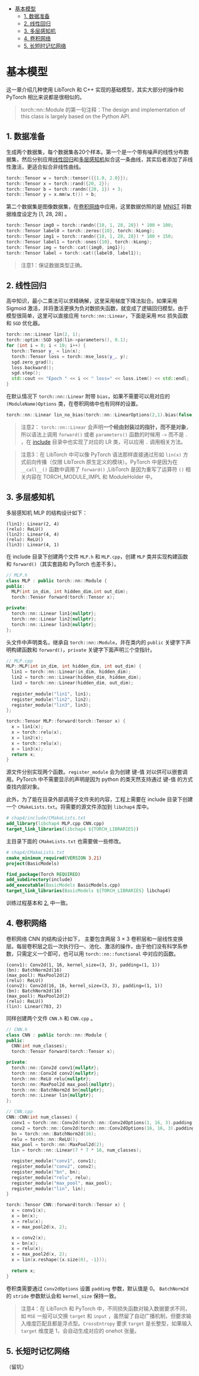 - [基本模型](#基本模型)
  - [1. 数据准备](#1-数据准备)
  - [2. 线性回归](#2-线性回归)
  - [3. 多层感知机](#3-多层感知机)
  - [4. 卷积网络](#4-卷积网络)
  - [5. 长短时记忆网络](#5-长短时记忆网络)
  

# 基本模型
这一章介绍几种使用 LibTorch 和 C++ 实现的基础模型，其实大部分的操作和 PyTorch 相比来说都是很相似的。

> torch::nn::Module 的第一句注释：The design and implementation of this class is largely based on the Python API.


## 1. 数据准备
生成两个数据集，每个数据集各20个样本。第一个是一个带有噪声的线性分布数据集，然后分别应用[线性回归](#2-线性回归)和[多层感知机](#3-多层感知机)拟合这一条曲线，其实后者添加了非线性激活，更适合拟合非线性曲线。

``` cpp
torch::Tensor w = torch::tensor({{1.0, 2.0}});
torch::Tensor x = torch::rand({20, 2});
torch::Tensor b = torch::randn({20, 1}) + 3;
torch::Tensor y = x.mm(w.t()) + b;
```

第二个数据集是图像数据集，在[卷积网络](#4-卷积网络)中应用，这里数据仿照的是 [MNIST](http://yann.lecun.com/exdb/mnist/) 将数据维度设定为 [1, 28, 28] 。

```cpp
torch::Tensor img0 = torch::randn({10, 1, 28, 28}) * 100 + 100;
torch::Tensor label0 = torch::zeros({10}, torch::kLong);
torch::Tensor img1 = torch::randn({10, 1, 28, 28}) * 100 + 150;
torch::Tensor label1 = torch::ones({10}, torch::kLong);
torch::Tensor img = torch::cat({img0, img1});
torch::Tensor label = torch::cat({label0, label1});
```

> 注意1：保证数据类型正确。


## 2. 线性回归
高中知识，最小二乘法可以求精确解，这里采用梯度下降法拟合。如果采用 Sigmoid 激活，并将激活更换为负对数损失函数，就变成了逻辑回归模型。由于模型很简单，这里可以直接应用 `torch::nn::Linear`，下面是采用 `MSE` 损失函数和 `SGD` 优化器。

```cpp
torch::nn::Linear lin(2, 1);
torch::optim::SGD sgd(lin->parameters(), 0.1);
for (int i = 0; i < 10; i++) {
  torch::Tensor y_ = lin(x);
  torch::Tensor loss = torch::mse_loss(y_, y);
  sgd.zero_grad();
  loss.backward();
  sgd.step();
  std::cout << "Epoch " << i << " loss=" << loss.item() << std::endl;
}
```

在默认情况下 `torch::nn::Linear` 附带 `bias`，如果不需要可以用对应的 `(ModuleName)Options` 类，在卷积网络中也有同样的设置。
```cpp
torch::nn::Linear lin_no_bias(torch::nn::LinearOptions(2,1).bias(false));
```

> 注意2： `torch::nn::Linear` 会声明**一个经由封装过的指针，而不是对象**，所以语法上调用 `forward()` 或者 `parameters()` 函数的时候用 `->` 而不是 `.` ，在 [include](./include/) 目录中也实现了对应的 LR 类，可以应用 `.` 调用相关方法。

> 注意3：在 LibTorch 中可以像 PyTorch 语法那样直接通过形如 `lin(x)` 方式前向传播（仅限 LibTorch 原生定义的模块）。PyTorch 中是因为在 `__call__()` 函数中调用了 `forward()` ,LibTorch 是因为重写了运算符 `()` 相关内容在 TORCH_MODULE_IMPL 和 ModuleHolder 中。


## 3. 多层感知机

多层感知机 MLP 的结构设计如下：
```
(lin1): Linear(2, 4)
(relu): ReLU()
(lin2): Linear(4, 4)
(relu): ReLU()
(lin3): Linear(4, 1)
```

在 include 目录下创建两个文件 `MLP.h` 和 `MLP.cpp`，创建 `MLP` 类并实现构建函数和 `forward()`（其实套路和 PyTorch 也差不多）。

```cpp
// MLP.h
class MLP : public torch::nn::Module {
public:
  MLP(int in_dim, int hidden_dim,int out_dim);
  torch::Tensor forward(torch::Tensor x);

private:
  torch::nn::Linear lin1{nullptr};
  torch::nn::Linear lin2{nullptr};
  torch::nn::Linear lin3{nullptr};
};
```

头文件中声明类名，继承自 `torch::nn::Module`，并在类内的 `public` 关键字下声明构建函数和 `forward()`，`private` 关键字下面声明三个空指针。

```cpp
// MLP.cpp
MLP::MLP(int in_dim, int hidden_dim, int out_dim) {
  lin1 = torch::nn::Linear(in_dim, hidden_dim);
  lin2 = torch::nn::Linear(hidden_dim, hidden_dim);
  lin3 = torch::nn::Linear(hidden_dim, out_dim);
  
  register_module("lin1", lin1);
  register_module("lin2", lin2);
  register_module("lin3", lin3);
};

torch::Tensor MLP::forward(torch::Tensor x) {
  x = lin1(x);
  x = torch::relu(x);
  x = lin2(x);
  x = torch::relu(x);
  x = lin3(x);
  return x;
}
```

源文件分别实现两个函数。`register_module` 会为创建 键-值 对以供可以嵌套调用。PyTorch 中不需要显示的声明是因为 python 的类天然支持通过 键-值 的方式查找内部对象。

此外，为了能在目录外部调用子文件夹的内容，工程上需要在 include 目录下创建一个 `CMakeLists.txt`。将需要的源文件添加到 `libchap4` 库中。

```cmake
# chap4/include/CMakeLists.txt
add_library(libchap4 MLP.cpp CNN.cpp)
target_link_libraries(libchap4 ${TORCH_LIBRARIES})
```

主目录下面的 `CMakeLists.txt` 也需要做一些修改。
```cmake
# chap4/CMakeLists.txt
cmake_minimum_required(VERSION 3.21)
project(BasicModels)

find_package(Torch REQUIRED)
add_subdirectory(include)
add_executable(BasicModels BasicModels.cpp)
target_link_libraries(BasicModels ${TORCH_LIBRARIES} libchap4)
```

训练过程基本和 [2.](#2-线性回归) 中一致。

## 4. 卷积网络

卷积网络 CNN 的结构设计如下， 主要包含两层 3 $\times$ 3 卷积层和一层线性变换层。每层卷积层之后一次执行归一、池化、激活的操作，由于他们没有科学系参数，只需定义一个即可，也可以用 `torch::nn::functional` 中对应的函数。
```
(conv1): Conv2d(1, 16, kernel_size=(3, 3), padding=(1, 1))
(bn): BatchNorm2d(16)
(max_pool): MaxPool2d(2)
(relu): ReLU()
(conv2): Conv2d(16, 16, kernel_size=(3, 3), padding=(1, 1))
(bn): BatchNorm2d(16)
(max_pool): MaxPool2d(2)
(relu): ReLU()
(lin): Linear(783, 2)
```

同样创建两个文件 `CNN.h` 和 `CNN.cpp` 。

```cpp
// CNN.h
class CNN : public torch::nn::Module {
public:
  CNN(int num_classes);
  torch::Tensor forward(torch::Tensor x);

private:
  torch::nn::Conv2d conv1{nullptr};
  torch::nn::Conv2d conv2{nullptr};
  torch::nn::ReLU relu{nullptr};
  torch::nn::MaxPool2d max_pool{nullptr};
  torch::nn::BatchNorm2d bn{nullptr};
  torch::nn::Linear lin{nullptr};
};
```

```cpp
// CNN.cpp
CNN::CNN(int num_classes) {
  conv1 = torch::nn::Conv2d(torch::nn::Conv2dOptions(1, 16, 3).padding(1));
  conv2 = torch::nn::Conv2d(torch::nn::Conv2dOptions(16, 16, 3).padding(1));
  bn = torch::nn::BatchNorm2d(16);
  relu = torch::nn::ReLU();
  max_pool = torch::nn::MaxPool2d(2);
  lin = torch::nn::Linear(7 * 7 * 16, num_classes);

  register_module("conv1", conv1);
  register_module("conv2", conv2);
  register_module("bn", bn);
  register_module("relu", relu);
  register_module("max_pool", max_pool);
  register_module("lin", lin);
}

torch::Tensor CNN::forward(torch::Tensor x) {
  x = conv1(x);
  x = bn(x);
  x = relu(x);
  x = max_pool2d(x, 2);

  x = conv2(x);
  x = bn(x);
  x = relu(x);
  x = max_pool2d(x, 2);
  x = lin(x.reshape({x.size(0), -1}));
  
  return x;
}
```

卷积类需要通过 `Conv2dOptions` 设置 `padding` 参数，默认值是 0。 `BatchNorm2d` 的 `stride` 参数默认会和 `kernel_size` 保持一致。

>  注意4：在 LibTorch 和 PyTorch 中，不同损失函数对输入数据要求不同，如 `MSE` 一般可以交换 `target` 和 `input` ，虽然留了自动广播机制，但要求输入维度匹配且都是浮点型。`CrossEntropy` 要求 `target` 是长整型，如果输入 `target` 维度是 1，会自动生成对应的 onehot 张量。


## 5. 长短时记忆网络
（留坑）
